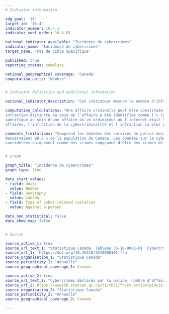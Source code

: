 ```yaml
---
# Indicator information

sdg_goal: '16'
target_id: '16.4'
indicator_number: 16.4.1
indicator_sort_order: 16-4-01

national_indicator_available: "Incidence de cybercrimes"
indicator_name: "Incidence de cybercrimes"
target_name: 'Pas de cible spécifique'

published: true
reporting_status: complete

national_geographical_coverage: 'Canada'
computation_units: "Nombre"


# Indicator definition and additional information

national_indicator_description: "Cet indicateur mesure le nombre d'infractions reliée à la cybercriminalité."

computation_calculations: "Une affaire criminelle peut être constituée de plusieurs infractions de la loi. Pour l'analyse des infractions reliées à la cybercriminalité, une 
infraction distincte au sein de l'affaire a été identifiée comme l'« infraction de la cybercriminalité ». L'infraction de cybercriminalité représente l'infraction 
spécifique au sein d'une affaire où un ordinateur ou l'internet était la cible du crime, ou l'instrument utilisé pour commettre le crime. Pour la majorité des 
affaires, l'infraction de la cybercriminalité et l'infraction la plus grave étaient pareilles."

comments_limitations: "Comprend les données des services de police municipaux et provinciaux ainsi que de la Gendarmerie royale du Canada (GRC), lesquels 
desservaient 99.7 % de la population du Canada. Les données sur la cybercriminalité du service de police de Calgary de 2017, 2018 et 2019 devraient être 
considérées uniquement comme des crimes soupçonné d’être des crimes de cybercriminalité."


# Graph

graph_title: "Incidence de cybercrimes"
graph_type: line

data_start_values:
- field: Units
  value: Number
- field: Geography
  value: Canada
- field: Type of cyber-related violation
  value: Against a person

data_non_statistical: false
data_show_map: false


# Source

source_active_1: true
source_url_text_1: "Statistique Canada. Tableau 35-10-0001-01  Cybercrimes déclarés par la police, selon l'infraction reliée à la cybercriminalité, Canada (certains services de police)"
source_url_1: 'https://doi.org/10.25318/3510000101-fra'
source_organisation_1: "Statistique Canada"
source_periodicity_1: "Annuelle"
source_geographical_coverage_1: Canada

source_active_2: true
source_url_text_2: "Cybercrimes déclarés par la police, nombre d'affaires et taux pour 100 000 habitants, Canada, provinces, territoires, régions métropolitaines de recensement et Police militaire des Forces canadiennes"
source_url_2: https://www150.statcan.gc.ca/t1/tbl1/fr/cv.action?pid=3510000201&request_locale=fr
source_organisation_2: "Statistique Canada"
source_periodicity_2: "Annuelle"
source_geographical_coverage_2: Canada

---
```

